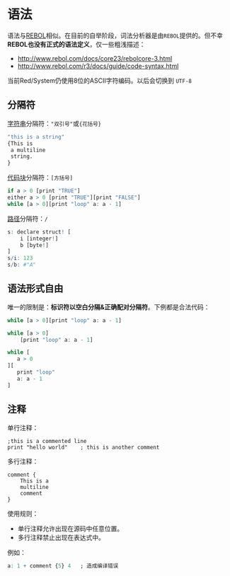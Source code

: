 # 语法

语法与[REBOL](http://www.rebol.com)相似。在目前的自举阶段，词法分析器是由`REBOL`提供的。但不幸**REBOL也没有正式的语法定义**，仅一些粗浅描述：

*  http://www.rebol.com/docs/core23/rebolcore-3.html
*  http://www.rebol.com/r3/docs/guide/code-syntax.html

当前Red/System仍使用8位的ASCII字符编码。以后会切换到 `UTF-8`

## 分隔符

[字符串](../datatypes/string.md)分隔符：`"双引号"`或`{花括号}`

```R
"this is a string"
{This is
 a multiline
 string.
}
```

[代码块](../datatypes/block.md)分隔符：`[方括号]`

```R
if a > 0 [print "TRUE"]
either a > 0 [print "TRUE"][print "FALSE"]
while [a > 0][print "loop" a: a - 1]
```

[路径](../datatypes/path.md)分隔符：`/`

```R
s: declare struct! [
    i [integer!] 
    b [byte!]
]
s/i: 123
s/b: #"A"
```

## 语法形式自由

唯一的限制是：**标识符以空白分隔&正确配对分隔符**。下例都是合法代码：

```R
while [a > 0][print "loop" a: a - 1]

while [a > 0]
    [print "loop" a: a - 1]

while [
   a > 0
][
   print "loop"
   a: a - 1
]
```

## 注释

单行注释：

```
;this is a commented line
print "hello world"    ; this is another comment
```

多行注释：

```
comment {
    This is a
    multiline
    comment
}
```

使用规则：

* 单行注释允许出现在源码中任意位置。
* 多行注释禁止出现在表达式中。

例如：

```R
a: 1 + comment {5} 4   ; 造成编译错误
```